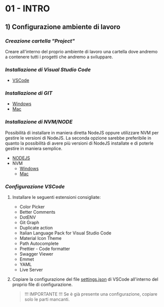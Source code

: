 # 01 - INTRO

## 1) **Configurazione ambiente di lavoro**

### _Creazione cartella "Project"_

Creare all'interno del proprio ambiente di lavoro una cartella dove andremo a contenere tutti i progetti che andremo a sviluppare.

### _Installazione di Visual Studio Code_

- [VSCode](https://code.visualstudio.com/)

### _Installazione di GIT_

- [Windows](https://git-scm.com/download/win)
- [Mac](https://git-scm.com/download/mac)

### _Installazione di NVM/NODE_

Possibilità di installare in maniera diretta NodeJS oppure utilizzare NVM per gestire le versioni di NodeJS. La seconda opzione sarebbe preferibile in quanto la possibilità di avere più versioni di NodeJS installate e di poterle gestire in maniera semplice.

- [NODEJS](https://nodejs.org/en)
- NVM
  - [Windows](https://learn.microsoft.com/it-it/windows/dev-environment/javascript/nodejs-on-windows)
  - [Mac](https://collabnix.com/how-to-install-and-configure-nvm-on-mac-os/)

### _Configurazione VSCode_

1. Installare le seguenti estensioni consigliate:

   - Color Picker
   - Better Comments
   - DotENV
   - Git Graph
   - Duplicate action
   - Italian Language Pack for Visual Studio Code
   - Material Icon Theme
   - Path Autocomplete
   - Prettier - Code formatter
   - Swagger Viewer
   - Emmet
   - YAML
   - Live Server

2. Copiare la configurazione del file [settings.json](./settings.json) di VSCode all'interno del proprio file di configurazione.

   > !!! IMPORTANTE !!! Se è già presente una configurazione, copiare solo le parti mancanti.
